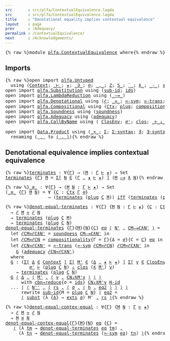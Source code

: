 ```yaml
---
src       : src/plfa/ContextualEquivalence.lagda
src       : src/plfa/ContextualEquivalence.lagda
title     : "Denotational equality implies contextual equivalence"
layout    : page
prev      : /Adequacy/
permalink : /ContextualEquivalence/
next      : /Acknowledgements/
---
```


<pre class="Agda">{% raw %}<a id="197" class="Keyword">module</a> <a id="204" href="{% endraw %}{{ site.baseurl }}{% link out/plfa/ContextualEquivalence.md %}{% raw %}" class="Module">plfa.ContextualEquivalence</a> <a id="231" class="Keyword">where</a>{% endraw %}</pre>

## Imports

<pre class="Agda">{% raw %}<a id="274" class="Keyword">open</a> <a id="279" class="Keyword">import</a> <a id="286" href="{% endraw %}{{ site.baseurl }}{% link out/plfa/Untyped.md %}{% raw %}" class="Module">plfa.Untyped</a>
  <a id="301" class="Keyword">using</a> <a id="307" class="Symbol">(</a><a id="308" href="{% endraw %}{{ site.baseurl }}{% link out/plfa/Untyped.md %}{% raw %}#2980" class="Datatype">Context</a><a id="315" class="Symbol">;</a> <a id="317" href="{% endraw %}{{ site.baseurl }}{% link out/plfa/Untyped.md %}{% raw %}#4150" class="Datatype Operator">_⊢_</a><a id="320" class="Symbol">;</a> <a id="322" href="{% endraw %}{{ site.baseurl }}{% link out/plfa/Untyped.md %}{% raw %}#2694" class="InductiveConstructor">★</a><a id="323" class="Symbol">;</a> <a id="325" href="{% endraw %}{{ site.baseurl }}{% link out/plfa/Untyped.md %}{% raw %}#3365" class="Datatype Operator">_∋_</a><a id="328" class="Symbol">;</a> <a id="330" href="{% endraw %}{{ site.baseurl }}{% link out/plfa/Untyped.md %}{% raw %}#3002" class="InductiveConstructor">∅</a><a id="331" class="Symbol">;</a> <a id="333" href="{% endraw %}{{ site.baseurl }}{% link out/plfa/Untyped.md %}{% raw %}#3018" class="InductiveConstructor Operator">_,_</a><a id="336" class="Symbol">;</a> <a id="338" href="{% endraw %}{{ site.baseurl }}{% link out/plfa/Untyped.md %}{% raw %}#3401" class="InductiveConstructor">Z</a><a id="339" class="Symbol">;</a> <a id="341" href="{% endraw %}{{ site.baseurl }}{% link out/plfa/Untyped.md %}{% raw %}#3446" class="InductiveConstructor Operator">S_</a><a id="343" class="Symbol">;</a> <a id="345" href="{% endraw %}{{ site.baseurl }}{% link out/plfa/Untyped.md %}{% raw %}#4186" class="InductiveConstructor Operator">`_</a><a id="347" class="Symbol">;</a> <a id="349" href="{% endraw %}{{ site.baseurl }}{% link out/plfa/Untyped.md %}{% raw %}#4238" class="InductiveConstructor Operator">ƛ_</a><a id="351" class="Symbol">;</a> <a id="353" href="{% endraw %}{{ site.baseurl }}{% link out/plfa/Untyped.md %}{% raw %}#4298" class="InductiveConstructor Operator">_·_</a><a id="356" class="Symbol">;</a> <a id="358" href="{% endraw %}{{ site.baseurl }}{% link out/plfa/Untyped.md %}{% raw %}#6931" class="Function">subst</a><a id="363" class="Symbol">;</a> <a id="365" href="{% endraw %}{{ site.baseurl }}{% link out/plfa/Untyped.md %}{% raw %}#6623" class="Function">exts</a><a id="369" class="Symbol">)</a>
<a id="371" class="Keyword">open</a> <a id="376" class="Keyword">import</a> <a id="383" href="{% endraw %}{{ site.baseurl }}{% link out/plfa/Substitution.md %}{% raw %}" class="Module">plfa.Substitution</a> <a id="401" class="Keyword">using</a> <a id="407" class="Symbol">(</a><a id="408" href="{% endraw %}{{ site.baseurl }}{% link out/plfa/Substitution.md %}{% raw %}#16736" class="Function">sub-id</a><a id="414" class="Symbol">;</a> <a id="416" href="{% endraw %}{{ site.baseurl }}{% link out/plfa/Substitution.md %}{% raw %}#2589" class="Function">ids</a><a id="419" class="Symbol">)</a>
<a id="421" class="Keyword">open</a> <a id="426" class="Keyword">import</a> <a id="433" href="{% endraw %}{{ site.baseurl }}{% link out/plfa/LambdaReduction.md %}{% raw %}" class="Module">plfa.LambdaReduction</a> <a id="454" class="Keyword">using</a> <a id="460" class="Symbol">(</a><a id="461" href="{% endraw %}{{ site.baseurl }}{% link out/plfa/LambdaReduction.md %}{% raw %}#894" class="Datatype Operator">_—↠_</a><a id="465" class="Symbol">)</a>
<a id="467" class="Keyword">open</a> <a id="472" class="Keyword">import</a> <a id="479" href="{% endraw %}{{ site.baseurl }}{% link out/plfa/Denotational.md %}{% raw %}" class="Module">plfa.Denotational</a> <a id="497" class="Keyword">using</a> <a id="503" class="Symbol">(</a><a id="504" href="{% endraw %}{{ site.baseurl }}{% link out/plfa/Denotational.md %}{% raw %}#18349" class="Function">ℰ</a><a id="505" class="Symbol">;</a> <a id="507" href="{% endraw %}{{ site.baseurl }}{% link out/plfa/Denotational.md %}{% raw %}#18547" class="Function Operator">_≃_</a><a id="510" class="Symbol">;</a> <a id="512" href="{% endraw %}{{ site.baseurl }}{% link out/plfa/Denotational.md %}{% raw %}#18835" class="Function">≃-sym</a><a id="517" class="Symbol">;</a> <a id="519" href="{% endraw %}{{ site.baseurl }}{% link out/plfa/Denotational.md %}{% raw %}#18968" class="Function">≃-trans</a><a id="526" class="Symbol">;</a> <a id="528" href="{% endraw %}{{ site.baseurl }}{% link out/plfa/Denotational.md %}{% raw %}#17838" class="Function Operator">_iff_</a><a id="533" class="Symbol">)</a>
<a id="535" class="Keyword">open</a> <a id="540" class="Keyword">import</a> <a id="547" href="{% endraw %}{{ site.baseurl }}{% link out/plfa/Compositional.md %}{% raw %}" class="Module">plfa.Compositional</a> <a id="566" class="Keyword">using</a> <a id="572" class="Symbol">(</a><a id="573" href="{% endraw %}{{ site.baseurl }}{% link out/plfa/Compositional.md %}{% raw %}#13076" class="Datatype">Ctx</a><a id="576" class="Symbol">;</a> <a id="578" href="{% endraw %}{{ site.baseurl }}{% link out/plfa/Compositional.md %}{% raw %}#14146" class="Function">plug</a><a id="582" class="Symbol">;</a> <a id="584" href="{% endraw %}{{ site.baseurl }}{% link out/plfa/Compositional.md %}{% raw %}#14557" class="Function">compositionality</a><a id="600" class="Symbol">)</a>
<a id="602" class="Keyword">open</a> <a id="607" class="Keyword">import</a> <a id="614" href="{% endraw %}{{ site.baseurl }}{% link out/plfa/Soundness.md %}{% raw %}" class="Module">plfa.Soundness</a> <a id="629" class="Keyword">using</a> <a id="635" class="Symbol">(</a><a id="636" href="{% endraw %}{{ site.baseurl }}{% link out/plfa/Soundness.md %}{% raw %}#24644" class="Function">soundness</a><a id="645" class="Symbol">)</a>
<a id="647" class="Keyword">open</a> <a id="652" class="Keyword">import</a> <a id="659" href="{% endraw %}{{ site.baseurl }}{% link out/plfa/Adequacy.md %}{% raw %}" class="Module">plfa.Adequacy</a> <a id="673" class="Keyword">using</a> <a id="679" class="Symbol">(</a><a id="680" href="{% endraw %}{{ site.baseurl }}{% link out/plfa/Adequacy.md %}{% raw %}#21291" class="Function">adequacy</a><a id="688" class="Symbol">)</a>
<a id="690" class="Keyword">open</a> <a id="695" class="Keyword">import</a> <a id="702" href="{% endraw %}{{ site.baseurl }}{% link out/plfa/CallByName.md %}{% raw %}" class="Module">plfa.CallByName</a> <a id="718" class="Keyword">using</a> <a id="724" class="Symbol">(</a> <a id="726" href="{% endraw %}{{ site.baseurl }}{% link out/plfa/CallByName.md %}{% raw %}#1581" class="Function">ClosEnv</a><a id="733" class="Symbol">;</a> <a id="735" href="{% endraw %}{{ site.baseurl }}{% link out/plfa/CallByName.md %}{% raw %}#1809" class="Function">∅&#39;</a><a id="737" class="Symbol">;</a> <a id="739" href="{% endraw %}{{ site.baseurl }}{% link out/plfa/CallByName.md %}{% raw %}#1630" class="InductiveConstructor">clos</a><a id="743" class="Symbol">;</a> <a id="745" href="{% endraw %}{{ site.baseurl }}{% link out/plfa/CallByName.md %}{% raw %}#2042" class="Datatype Operator">_⊢_⇓_</a><a id="750" class="Symbol">;</a> <a id="752" href="{% endraw %}{{ site.baseurl }}{% link out/plfa/CallByName.md %}{% raw %}#4096" class="Function">H-id</a><a id="756" class="Symbol">;</a> <a id="758" href="{% endraw %}{{ site.baseurl }}{% link out/plfa/CallByName.md %}{% raw %}#4823" class="Function">cbn→reduce</a><a id="768" class="Symbol">)</a>

<a id="771" class="Keyword">open</a> <a id="776" class="Keyword">import</a> <a id="783" href="https://agda.github.io/agda-stdlib/Data.Product.html" class="Module">Data.Product</a> <a id="796" class="Keyword">using</a> <a id="802" class="Symbol">(</a><a id="803" href="https://agda.github.io/agda-stdlib/Data.Product.html#1353" class="Function Operator">_×_</a><a id="806" class="Symbol">;</a> <a id="808" href="https://agda.github.io/agda-stdlib/Agda.Builtin.Sigma.html#69" class="Record">Σ</a><a id="809" class="Symbol">;</a> <a id="811" href="https://agda.github.io/agda-stdlib/Data.Product.html#764" class="Function">Σ-syntax</a><a id="819" class="Symbol">;</a> <a id="821" href="https://agda.github.io/agda-stdlib/Data.Product.html#881" class="Function">∃</a><a id="822" class="Symbol">;</a> <a id="824" href="https://agda.github.io/agda-stdlib/Data.Product.html#942" class="Function">∃-syntax</a><a id="832" class="Symbol">;</a> <a id="834" href="https://agda.github.io/agda-stdlib/Agda.Builtin.Sigma.html#155" class="Field">proj₁</a><a id="839" class="Symbol">;</a> <a id="841" href="https://agda.github.io/agda-stdlib/Agda.Builtin.Sigma.html#167" class="Field">proj₂</a><a id="846" class="Symbol">)</a>
  <a id="850" class="Keyword">renaming</a> <a id="859" class="Symbol">(</a><a id="860" href="https://agda.github.io/agda-stdlib/Agda.Builtin.Sigma.html#139" class="InductiveConstructor Operator">_,_</a> <a id="864" class="Symbol">to</a> <a id="867" href="https://agda.github.io/agda-stdlib/Agda.Builtin.Sigma.html#139" class="InductiveConstructor Operator">⟨_,_⟩</a><a id="872" class="Symbol">)</a>{% endraw %}</pre>


## Denotational equivalence implies contextual equivalence

<pre class="Agda">{% raw %}<a id="terminates"></a><a id="960" href="{% endraw %}{{ site.baseurl }}{% link out/plfa/ContextualEquivalence.md %}{% raw %}#960" class="Function">terminates</a> <a id="971" class="Symbol">:</a> <a id="973" class="Symbol">∀{</a><a id="975" href="{% endraw %}{{ site.baseurl }}{% link out/plfa/ContextualEquivalence.md %}{% raw %}#975" class="Bound">Γ</a><a id="976" class="Symbol">}</a> <a id="978" class="Symbol">→</a> <a id="980" class="Symbol">(</a><a id="981" href="{% endraw %}{{ site.baseurl }}{% link out/plfa/ContextualEquivalence.md %}{% raw %}#981" class="Bound">M</a> <a id="983" class="Symbol">:</a> <a id="985" href="{% endraw %}{{ site.baseurl }}{% link out/plfa/ContextualEquivalence.md %}{% raw %}#975" class="Bound">Γ</a> <a id="987" href="{% endraw %}{{ site.baseurl }}{% link out/plfa/Untyped.md %}{% raw %}#4150" class="Datatype Operator">⊢</a> <a id="989" href="{% endraw %}{{ site.baseurl }}{% link out/plfa/Untyped.md %}{% raw %}#2694" class="InductiveConstructor">★</a><a id="990" class="Symbol">)</a> <a id="992" class="Symbol">→</a> <a id="994" class="PrimitiveType">Set</a>
<a id="998" href="{% endraw %}{{ site.baseurl }}{% link out/plfa/ContextualEquivalence.md %}{% raw %}#960" class="Function">terminates</a> <a id="1009" class="Symbol">{</a><a id="1010" href="{% endraw %}{{ site.baseurl }}{% link out/plfa/ContextualEquivalence.md %}{% raw %}#1010" class="Bound">Γ</a><a id="1011" class="Symbol">}</a> <a id="1013" href="{% endraw %}{{ site.baseurl }}{% link out/plfa/ContextualEquivalence.md %}{% raw %}#1013" class="Bound">M</a> <a id="1015" class="Symbol">=</a> <a id="1017" href="https://agda.github.io/agda-stdlib/Data.Product.html#764" class="Function">Σ[</a> <a id="1020" href="{% endraw %}{{ site.baseurl }}{% link out/plfa/ContextualEquivalence.md %}{% raw %}#1020" class="Bound">N</a> <a id="1022" href="https://agda.github.io/agda-stdlib/Data.Product.html#764" class="Function">∈</a> <a id="1024" class="Symbol">(</a><a id="1025" href="{% endraw %}{{ site.baseurl }}{% link out/plfa/ContextualEquivalence.md %}{% raw %}#1010" class="Bound">Γ</a> <a id="1027" href="{% endraw %}{{ site.baseurl }}{% link out/plfa/Untyped.md %}{% raw %}#3018" class="InductiveConstructor Operator">,</a> <a id="1029" href="{% endraw %}{{ site.baseurl }}{% link out/plfa/Untyped.md %}{% raw %}#2694" class="InductiveConstructor">★</a> <a id="1031" href="{% endraw %}{{ site.baseurl }}{% link out/plfa/Untyped.md %}{% raw %}#4150" class="Datatype Operator">⊢</a> <a id="1033" href="{% endraw %}{{ site.baseurl }}{% link out/plfa/Untyped.md %}{% raw %}#2694" class="InductiveConstructor">★</a><a id="1034" class="Symbol">)</a> <a id="1036" href="https://agda.github.io/agda-stdlib/Data.Product.html#764" class="Function">]</a> <a id="1038" class="Symbol">(</a><a id="1039" href="{% endraw %}{{ site.baseurl }}{% link out/plfa/ContextualEquivalence.md %}{% raw %}#1013" class="Bound">M</a> <a id="1041" href="{% endraw %}{{ site.baseurl }}{% link out/plfa/LambdaReduction.md %}{% raw %}#894" class="Datatype Operator">—↠</a> <a id="1044" href="{% endraw %}{{ site.baseurl }}{% link out/plfa/Untyped.md %}{% raw %}#4238" class="InductiveConstructor Operator">ƛ</a> <a id="1046" href="{% endraw %}{{ site.baseurl }}{% link out/plfa/ContextualEquivalence.md %}{% raw %}#1020" class="Bound">N</a><a id="1047" class="Symbol">)</a>{% endraw %}</pre>

<pre class="Agda">{% raw %}<a id="_≅_"></a><a id="1074" href="{% endraw %}{{ site.baseurl }}{% link out/plfa/ContextualEquivalence.md %}{% raw %}#1074" class="Function Operator">_≅_</a> <a id="1078" class="Symbol">:</a> <a id="1080" class="Symbol">∀{</a><a id="1082" href="{% endraw %}{{ site.baseurl }}{% link out/plfa/ContextualEquivalence.md %}{% raw %}#1082" class="Bound">Γ</a><a id="1083" class="Symbol">}</a> <a id="1085" class="Symbol">→</a> <a id="1087" class="Symbol">(</a><a id="1088" href="{% endraw %}{{ site.baseurl }}{% link out/plfa/ContextualEquivalence.md %}{% raw %}#1088" class="Bound">M</a> <a id="1090" href="{% endraw %}{{ site.baseurl }}{% link out/plfa/ContextualEquivalence.md %}{% raw %}#1090" class="Bound">N</a> <a id="1092" class="Symbol">:</a> <a id="1094" href="{% endraw %}{{ site.baseurl }}{% link out/plfa/ContextualEquivalence.md %}{% raw %}#1082" class="Bound">Γ</a> <a id="1096" href="{% endraw %}{{ site.baseurl }}{% link out/plfa/Untyped.md %}{% raw %}#4150" class="Datatype Operator">⊢</a> <a id="1098" href="{% endraw %}{{ site.baseurl }}{% link out/plfa/Untyped.md %}{% raw %}#2694" class="InductiveConstructor">★</a><a id="1099" class="Symbol">)</a> <a id="1101" class="Symbol">→</a> <a id="1103" class="PrimitiveType">Set</a>
<a id="1107" class="Symbol">(</a><a id="1108" href="{% endraw %}{{ site.baseurl }}{% link out/plfa/ContextualEquivalence.md %}{% raw %}#1074" class="Function Operator">_≅_</a> <a id="1112" class="Symbol">{</a><a id="1113" href="{% endraw %}{{ site.baseurl }}{% link out/plfa/ContextualEquivalence.md %}{% raw %}#1113" class="Bound">Γ</a><a id="1114" class="Symbol">}</a> <a id="1116" href="{% endraw %}{{ site.baseurl }}{% link out/plfa/ContextualEquivalence.md %}{% raw %}#1116" class="Bound">M</a> <a id="1118" href="{% endraw %}{{ site.baseurl }}{% link out/plfa/ContextualEquivalence.md %}{% raw %}#1118" class="Bound">N</a><a id="1119" class="Symbol">)</a> <a id="1121" class="Symbol">=</a> <a id="1123" class="Symbol">∀</a> <a id="1125" class="Symbol">{</a><a id="1126" href="{% endraw %}{{ site.baseurl }}{% link out/plfa/ContextualEquivalence.md %}{% raw %}#1126" class="Bound">C</a> <a id="1128" class="Symbol">:</a> <a id="1130" href="{% endraw %}{{ site.baseurl }}{% link out/plfa/Compositional.md %}{% raw %}#13076" class="Datatype">Ctx</a> <a id="1134" href="{% endraw %}{{ site.baseurl }}{% link out/plfa/ContextualEquivalence.md %}{% raw %}#1113" class="Bound">Γ</a> <a id="1136" href="{% endraw %}{{ site.baseurl }}{% link out/plfa/Untyped.md %}{% raw %}#3002" class="InductiveConstructor">∅</a><a id="1137" class="Symbol">}</a>
                <a id="1155" class="Symbol">→</a> <a id="1157" class="Symbol">(</a><a id="1158" href="{% endraw %}{{ site.baseurl }}{% link out/plfa/ContextualEquivalence.md %}{% raw %}#960" class="Function">terminates</a> <a id="1169" class="Symbol">(</a><a id="1170" href="{% endraw %}{{ site.baseurl }}{% link out/plfa/Compositional.md %}{% raw %}#14146" class="Function">plug</a> <a id="1175" href="{% endraw %}{{ site.baseurl }}{% link out/plfa/ContextualEquivalence.md %}{% raw %}#1126" class="Bound">C</a> <a id="1177" href="{% endraw %}{{ site.baseurl }}{% link out/plfa/ContextualEquivalence.md %}{% raw %}#1116" class="Bound">M</a><a id="1178" class="Symbol">))</a> <a id="1181" href="{% endraw %}{{ site.baseurl }}{% link out/plfa/Denotational.md %}{% raw %}#17838" class="Function Operator">iff</a> <a id="1185" class="Symbol">(</a><a id="1186" href="{% endraw %}{{ site.baseurl }}{% link out/plfa/ContextualEquivalence.md %}{% raw %}#960" class="Function">terminates</a> <a id="1197" class="Symbol">(</a><a id="1198" href="{% endraw %}{{ site.baseurl }}{% link out/plfa/Compositional.md %}{% raw %}#14146" class="Function">plug</a> <a id="1203" href="{% endraw %}{{ site.baseurl }}{% link out/plfa/ContextualEquivalence.md %}{% raw %}#1126" class="Bound">C</a> <a id="1205" href="{% endraw %}{{ site.baseurl }}{% link out/plfa/ContextualEquivalence.md %}{% raw %}#1118" class="Bound">N</a><a id="1206" class="Symbol">))</a>{% endraw %}</pre>

<pre class="Agda">{% raw %}<a id="denot-equal-terminates"></a><a id="1234" href="{% endraw %}{{ site.baseurl }}{% link out/plfa/ContextualEquivalence.md %}{% raw %}#1234" class="Function">denot-equal-terminates</a> <a id="1257" class="Symbol">:</a> <a id="1259" class="Symbol">∀{</a><a id="1261" href="{% endraw %}{{ site.baseurl }}{% link out/plfa/ContextualEquivalence.md %}{% raw %}#1261" class="Bound">Γ</a><a id="1262" class="Symbol">}</a> <a id="1264" class="Symbol">{</a><a id="1265" href="{% endraw %}{{ site.baseurl }}{% link out/plfa/ContextualEquivalence.md %}{% raw %}#1265" class="Bound">M</a> <a id="1267" href="{% endraw %}{{ site.baseurl }}{% link out/plfa/ContextualEquivalence.md %}{% raw %}#1267" class="Bound">N</a> <a id="1269" class="Symbol">:</a> <a id="1271" href="{% endraw %}{{ site.baseurl }}{% link out/plfa/ContextualEquivalence.md %}{% raw %}#1261" class="Bound">Γ</a> <a id="1273" href="{% endraw %}{{ site.baseurl }}{% link out/plfa/Untyped.md %}{% raw %}#4150" class="Datatype Operator">⊢</a> <a id="1275" href="{% endraw %}{{ site.baseurl }}{% link out/plfa/Untyped.md %}{% raw %}#2694" class="InductiveConstructor">★</a><a id="1276" class="Symbol">}</a> <a id="1278" class="Symbol">{</a><a id="1279" href="{% endraw %}{{ site.baseurl }}{% link out/plfa/ContextualEquivalence.md %}{% raw %}#1279" class="Bound">C</a> <a id="1281" class="Symbol">:</a> <a id="1283" href="{% endraw %}{{ site.baseurl }}{% link out/plfa/Compositional.md %}{% raw %}#13076" class="Datatype">Ctx</a> <a id="1287" href="{% endraw %}{{ site.baseurl }}{% link out/plfa/ContextualEquivalence.md %}{% raw %}#1261" class="Bound">Γ</a> <a id="1289" href="{% endraw %}{{ site.baseurl }}{% link out/plfa/Untyped.md %}{% raw %}#3002" class="InductiveConstructor">∅</a><a id="1290" class="Symbol">}</a>
  <a id="1294" class="Symbol">→</a> <a id="1296" href="{% endraw %}{{ site.baseurl }}{% link out/plfa/Denotational.md %}{% raw %}#18349" class="Function">ℰ</a> <a id="1298" href="{% endraw %}{{ site.baseurl }}{% link out/plfa/ContextualEquivalence.md %}{% raw %}#1265" class="Bound">M</a> <a id="1300" href="{% endraw %}{{ site.baseurl }}{% link out/plfa/Denotational.md %}{% raw %}#18547" class="Function Operator">≃</a> <a id="1302" href="{% endraw %}{{ site.baseurl }}{% link out/plfa/Denotational.md %}{% raw %}#18349" class="Function">ℰ</a> <a id="1304" href="{% endraw %}{{ site.baseurl }}{% link out/plfa/ContextualEquivalence.md %}{% raw %}#1267" class="Bound">N</a>
  <a id="1308" class="Symbol">→</a> <a id="1310" href="{% endraw %}{{ site.baseurl }}{% link out/plfa/ContextualEquivalence.md %}{% raw %}#960" class="Function">terminates</a> <a id="1321" class="Symbol">(</a><a id="1322" href="{% endraw %}{{ site.baseurl }}{% link out/plfa/Compositional.md %}{% raw %}#14146" class="Function">plug</a> <a id="1327" href="{% endraw %}{{ site.baseurl }}{% link out/plfa/ContextualEquivalence.md %}{% raw %}#1279" class="Bound">C</a> <a id="1329" href="{% endraw %}{{ site.baseurl }}{% link out/plfa/ContextualEquivalence.md %}{% raw %}#1265" class="Bound">M</a><a id="1330" class="Symbol">)</a>
  <a id="1334" class="Symbol">→</a> <a id="1336" href="{% endraw %}{{ site.baseurl }}{% link out/plfa/ContextualEquivalence.md %}{% raw %}#960" class="Function">terminates</a> <a id="1347" class="Symbol">(</a><a id="1348" href="{% endraw %}{{ site.baseurl }}{% link out/plfa/Compositional.md %}{% raw %}#14146" class="Function">plug</a> <a id="1353" href="{% endraw %}{{ site.baseurl }}{% link out/plfa/ContextualEquivalence.md %}{% raw %}#1279" class="Bound">C</a> <a id="1355" href="{% endraw %}{{ site.baseurl }}{% link out/plfa/ContextualEquivalence.md %}{% raw %}#1267" class="Bound">N</a><a id="1356" class="Symbol">)</a>
<a id="1358" href="{% endraw %}{{ site.baseurl }}{% link out/plfa/ContextualEquivalence.md %}{% raw %}#1234" class="Function">denot-equal-terminates</a> <a id="1381" class="Symbol">{</a><a id="1382" href="{% endraw %}{{ site.baseurl }}{% link out/plfa/ContextualEquivalence.md %}{% raw %}#1382" class="Bound">Γ</a><a id="1383" class="Symbol">}{</a><a id="1385" href="{% endraw %}{{ site.baseurl }}{% link out/plfa/ContextualEquivalence.md %}{% raw %}#1385" class="Bound">M</a><a id="1386" class="Symbol">}{</a><a id="1388" href="{% endraw %}{{ site.baseurl }}{% link out/plfa/ContextualEquivalence.md %}{% raw %}#1388" class="Bound">N</a><a id="1389" class="Symbol">}{</a><a id="1391" href="{% endraw %}{{ site.baseurl }}{% link out/plfa/ContextualEquivalence.md %}{% raw %}#1391" class="Bound">C</a><a id="1392" class="Symbol">}</a> <a id="1394" href="{% endraw %}{{ site.baseurl }}{% link out/plfa/ContextualEquivalence.md %}{% raw %}#1394" class="Bound">eq</a> <a id="1397" href="https://agda.github.io/agda-stdlib/Agda.Builtin.Sigma.html#139" class="InductiveConstructor Operator">⟨</a> <a id="1399" href="{% endraw %}{{ site.baseurl }}{% link out/plfa/ContextualEquivalence.md %}{% raw %}#1399" class="Bound">N&#39;</a> <a id="1402" href="https://agda.github.io/agda-stdlib/Agda.Builtin.Sigma.html#139" class="InductiveConstructor Operator">,</a> <a id="1404" href="{% endraw %}{{ site.baseurl }}{% link out/plfa/ContextualEquivalence.md %}{% raw %}#1404" class="Bound">CM—↠CƛN&#39;</a> <a id="1413" href="https://agda.github.io/agda-stdlib/Agda.Builtin.Sigma.html#139" class="InductiveConstructor Operator">⟩</a> <a id="1415" class="Symbol">=</a>
  <a id="1419" class="Keyword">let</a> <a id="1423" href="{% endraw %}{{ site.baseurl }}{% link out/plfa/ContextualEquivalence.md %}{% raw %}#1423" class="Bound">ℰCM≃ℰCƛN&#39;</a> <a id="1433" class="Symbol">=</a> <a id="1435" href="{% endraw %}{{ site.baseurl }}{% link out/plfa/Soundness.md %}{% raw %}#24644" class="Function">soundness</a> <a id="1445" href="{% endraw %}{{ site.baseurl }}{% link out/plfa/ContextualEquivalence.md %}{% raw %}#1404" class="Bound">CM—↠CƛN&#39;</a> <a id="1454" class="Keyword">in</a>
  <a id="1459" class="Keyword">let</a> <a id="1463" href="{% endraw %}{{ site.baseurl }}{% link out/plfa/ContextualEquivalence.md %}{% raw %}#1463" class="Bound">ℰCM≃ℰCN</a> <a id="1471" class="Symbol">=</a> <a id="1473" href="{% endraw %}{{ site.baseurl }}{% link out/plfa/Compositional.md %}{% raw %}#14557" class="Function">compositionality</a><a id="1489" class="Symbol">{</a><a id="1490" class="Argument">Γ</a> <a id="1492" class="Symbol">=</a> <a id="1494" href="{% endraw %}{{ site.baseurl }}{% link out/plfa/ContextualEquivalence.md %}{% raw %}#1382" class="Bound">Γ</a><a id="1495" class="Symbol">}{</a><a id="1497" class="Argument">Δ</a> <a id="1499" class="Symbol">=</a> <a id="1501" href="{% endraw %}{{ site.baseurl }}{% link out/plfa/Untyped.md %}{% raw %}#3002" class="InductiveConstructor">∅</a><a id="1502" class="Symbol">}{</a><a id="1504" class="Argument">C</a> <a id="1506" class="Symbol">=</a> <a id="1508" href="{% endraw %}{{ site.baseurl }}{% link out/plfa/ContextualEquivalence.md %}{% raw %}#1391" class="Bound">C</a><a id="1509" class="Symbol">}</a> <a id="1511" href="{% endraw %}{{ site.baseurl }}{% link out/plfa/ContextualEquivalence.md %}{% raw %}#1394" class="Bound">eq</a> <a id="1514" class="Keyword">in</a>
  <a id="1519" class="Keyword">let</a> <a id="1523" href="{% endraw %}{{ site.baseurl }}{% link out/plfa/ContextualEquivalence.md %}{% raw %}#1523" class="Bound">ℰCN≃ℰCƛN&#39;</a> <a id="1533" class="Symbol">=</a> <a id="1535" href="{% endraw %}{{ site.baseurl }}{% link out/plfa/Denotational.md %}{% raw %}#18968" class="Function">≃-trans</a> <a id="1543" class="Symbol">(</a><a id="1544" href="{% endraw %}{{ site.baseurl }}{% link out/plfa/Denotational.md %}{% raw %}#18835" class="Function">≃-sym</a> <a id="1550" href="{% endraw %}{{ site.baseurl }}{% link out/plfa/ContextualEquivalence.md %}{% raw %}#1463" class="Bound">ℰCM≃ℰCN</a><a id="1557" class="Symbol">)</a> <a id="1559" href="{% endraw %}{{ site.baseurl }}{% link out/plfa/ContextualEquivalence.md %}{% raw %}#1423" class="Bound">ℰCM≃ℰCƛN&#39;</a> <a id="1569" class="Keyword">in</a>
    <a id="1576" href="{% endraw %}{{ site.baseurl }}{% link out/plfa/ContextualEquivalence.md %}{% raw %}#1609" class="Function">G</a> <a id="1578" class="Symbol">(</a><a id="1579" href="{% endraw %}{{ site.baseurl }}{% link out/plfa/Adequacy.md %}{% raw %}#21291" class="Function">adequacy</a> <a id="1588" href="{% endraw %}{{ site.baseurl }}{% link out/plfa/ContextualEquivalence.md %}{% raw %}#1523" class="Bound">ℰCN≃ℰCƛN&#39;</a><a id="1597" class="Symbol">)</a>
  <a id="1601" class="Keyword">where</a>
  <a id="1609" href="{% endraw %}{{ site.baseurl }}{% link out/plfa/ContextualEquivalence.md %}{% raw %}#1609" class="Function">G</a> <a id="1611" class="Symbol">:</a> <a id="1613" class="Symbol">(</a><a id="1614" href="https://agda.github.io/agda-stdlib/Data.Product.html#764" class="Function">Σ[</a> <a id="1617" href="{% endraw %}{{ site.baseurl }}{% link out/plfa/ContextualEquivalence.md %}{% raw %}#1617" class="Bound">Δ</a> <a id="1619" href="https://agda.github.io/agda-stdlib/Data.Product.html#764" class="Function">∈</a> <a id="1621" href="{% endraw %}{{ site.baseurl }}{% link out/plfa/Untyped.md %}{% raw %}#2980" class="Datatype">Context</a> <a id="1629" href="https://agda.github.io/agda-stdlib/Data.Product.html#764" class="Function">]</a> <a id="1631" href="https://agda.github.io/agda-stdlib/Data.Product.html#764" class="Function">Σ[</a> <a id="1634" href="{% endraw %}{{ site.baseurl }}{% link out/plfa/ContextualEquivalence.md %}{% raw %}#1634" class="Bound">M&#39;</a> <a id="1637" href="https://agda.github.io/agda-stdlib/Data.Product.html#764" class="Function">∈</a> <a id="1639" class="Symbol">(</a><a id="1640" href="{% endraw %}{{ site.baseurl }}{% link out/plfa/ContextualEquivalence.md %}{% raw %}#1617" class="Bound">Δ</a> <a id="1642" href="{% endraw %}{{ site.baseurl }}{% link out/plfa/Untyped.md %}{% raw %}#3018" class="InductiveConstructor Operator">,</a> <a id="1644" href="{% endraw %}{{ site.baseurl }}{% link out/plfa/Untyped.md %}{% raw %}#2694" class="InductiveConstructor">★</a> <a id="1646" href="{% endraw %}{{ site.baseurl }}{% link out/plfa/Untyped.md %}{% raw %}#4150" class="Datatype Operator">⊢</a> <a id="1648" href="{% endraw %}{{ site.baseurl }}{% link out/plfa/Untyped.md %}{% raw %}#2694" class="InductiveConstructor">★</a><a id="1649" class="Symbol">)</a> <a id="1651" href="https://agda.github.io/agda-stdlib/Data.Product.html#764" class="Function">]</a> <a id="1653" href="https://agda.github.io/agda-stdlib/Data.Product.html#764" class="Function">Σ[</a> <a id="1656" href="{% endraw %}{{ site.baseurl }}{% link out/plfa/ContextualEquivalence.md %}{% raw %}#1656" class="Bound">γ</a> <a id="1658" href="https://agda.github.io/agda-stdlib/Data.Product.html#764" class="Function">∈</a> <a id="1660" href="{% endraw %}{{ site.baseurl }}{% link out/plfa/CallByName.md %}{% raw %}#1581" class="Function">ClosEnv</a> <a id="1668" href="{% endraw %}{{ site.baseurl }}{% link out/plfa/ContextualEquivalence.md %}{% raw %}#1617" class="Bound">Δ</a> <a id="1670" href="https://agda.github.io/agda-stdlib/Data.Product.html#764" class="Function">]</a>
         <a id="1681" href="{% endraw %}{{ site.baseurl }}{% link out/plfa/CallByName.md %}{% raw %}#1809" class="Function">∅&#39;</a> <a id="1684" href="{% endraw %}{{ site.baseurl }}{% link out/plfa/CallByName.md %}{% raw %}#2042" class="Datatype Operator">⊢</a> <a id="1686" class="Symbol">(</a><a id="1687" href="{% endraw %}{{ site.baseurl }}{% link out/plfa/Compositional.md %}{% raw %}#14146" class="Function">plug</a> <a id="1692" href="{% endraw %}{{ site.baseurl }}{% link out/plfa/ContextualEquivalence.md %}{% raw %}#1391" class="Bound">C</a> <a id="1694" href="{% endraw %}{{ site.baseurl }}{% link out/plfa/ContextualEquivalence.md %}{% raw %}#1388" class="Bound">N</a><a id="1695" class="Symbol">)</a> <a id="1697" href="{% endraw %}{{ site.baseurl }}{% link out/plfa/CallByName.md %}{% raw %}#2042" class="Datatype Operator">⇓</a> <a id="1699" href="{% endraw %}{{ site.baseurl }}{% link out/plfa/CallByName.md %}{% raw %}#1630" class="InductiveConstructor">clos</a> <a id="1704" class="Symbol">(</a><a id="1705" href="{% endraw %}{{ site.baseurl }}{% link out/plfa/Untyped.md %}{% raw %}#4238" class="InductiveConstructor Operator">ƛ</a> <a id="1707" href="{% endraw %}{{ site.baseurl }}{% link out/plfa/ContextualEquivalence.md %}{% raw %}#1634" class="Bound">M&#39;</a><a id="1709" class="Symbol">)</a> <a id="1711" href="{% endraw %}{{ site.baseurl }}{% link out/plfa/ContextualEquivalence.md %}{% raw %}#1656" class="Bound">γ</a><a id="1712" class="Symbol">)</a>
    <a id="1718" class="Symbol">→</a> <a id="1720" href="{% endraw %}{{ site.baseurl }}{% link out/plfa/ContextualEquivalence.md %}{% raw %}#960" class="Function">terminates</a> <a id="1731" class="Symbol">(</a><a id="1732" href="{% endraw %}{{ site.baseurl }}{% link out/plfa/Compositional.md %}{% raw %}#14146" class="Function">plug</a> <a id="1737" href="{% endraw %}{{ site.baseurl }}{% link out/plfa/ContextualEquivalence.md %}{% raw %}#1391" class="Bound">C</a> <a id="1739" href="{% endraw %}{{ site.baseurl }}{% link out/plfa/ContextualEquivalence.md %}{% raw %}#1388" class="Bound">N</a><a id="1740" class="Symbol">)</a>
  <a id="1744" href="{% endraw %}{{ site.baseurl }}{% link out/plfa/ContextualEquivalence.md %}{% raw %}#1609" class="Function">G</a> <a id="1746" href="https://agda.github.io/agda-stdlib/Agda.Builtin.Sigma.html#139" class="InductiveConstructor Operator">⟨</a> <a id="1748" href="{% endraw %}{{ site.baseurl }}{% link out/plfa/ContextualEquivalence.md %}{% raw %}#1748" class="Bound">Δ</a> <a id="1750" href="https://agda.github.io/agda-stdlib/Agda.Builtin.Sigma.html#139" class="InductiveConstructor Operator">,</a> <a id="1752" href="https://agda.github.io/agda-stdlib/Agda.Builtin.Sigma.html#139" class="InductiveConstructor Operator">⟨</a> <a id="1754" href="{% endraw %}{{ site.baseurl }}{% link out/plfa/ContextualEquivalence.md %}{% raw %}#1754" class="Bound">M&#39;</a> <a id="1757" href="https://agda.github.io/agda-stdlib/Agda.Builtin.Sigma.html#139" class="InductiveConstructor Operator">,</a> <a id="1759" href="https://agda.github.io/agda-stdlib/Agda.Builtin.Sigma.html#139" class="InductiveConstructor Operator">⟨</a> <a id="1761" href="{% endraw %}{{ site.baseurl }}{% link out/plfa/ContextualEquivalence.md %}{% raw %}#1761" class="Bound">γ</a> <a id="1763" href="https://agda.github.io/agda-stdlib/Agda.Builtin.Sigma.html#139" class="InductiveConstructor Operator">,</a> <a id="1765" href="{% endraw %}{{ site.baseurl }}{% link out/plfa/ContextualEquivalence.md %}{% raw %}#1765" class="Bound">CN⇓ƛM&#39;γ</a> <a id="1773" href="https://agda.github.io/agda-stdlib/Agda.Builtin.Sigma.html#139" class="InductiveConstructor Operator">⟩</a> <a id="1775" href="https://agda.github.io/agda-stdlib/Agda.Builtin.Sigma.html#139" class="InductiveConstructor Operator">⟩</a> <a id="1777" href="https://agda.github.io/agda-stdlib/Agda.Builtin.Sigma.html#139" class="InductiveConstructor Operator">⟩</a>
      <a id="1785" class="Keyword">with</a> <a id="1790" href="{% endraw %}{{ site.baseurl }}{% link out/plfa/CallByName.md %}{% raw %}#4823" class="Function">cbn→reduce</a><a id="1800" class="Symbol">{</a><a id="1801" class="Argument">σ</a> <a id="1803" class="Symbol">=</a> <a id="1805" href="{% endraw %}{{ site.baseurl }}{% link out/plfa/Substitution.md %}{% raw %}#2589" class="Function">ids</a><a id="1808" class="Symbol">}</a> <a id="1810" href="{% endraw %}{{ site.baseurl }}{% link out/plfa/ContextualEquivalence.md %}{% raw %}#1765" class="Bound">CN⇓ƛM&#39;γ</a> <a id="1818" href="{% endraw %}{{ site.baseurl }}{% link out/plfa/CallByName.md %}{% raw %}#4096" class="Function">H-id</a>
  <a id="1825" class="Symbol">...</a> <a id="1829" class="Symbol">|</a> <a id="1831" href="https://agda.github.io/agda-stdlib/Agda.Builtin.Sigma.html#139" class="InductiveConstructor Operator">⟨</a> <a id="1833" href="{% endraw %}{{ site.baseurl }}{% link out/plfa/ContextualEquivalence.md %}{% raw %}#1833" class="Bound">N&#39;&#39;</a> <a id="1837" href="https://agda.github.io/agda-stdlib/Agda.Builtin.Sigma.html#139" class="InductiveConstructor Operator">,</a> <a id="1839" href="https://agda.github.io/agda-stdlib/Agda.Builtin.Sigma.html#139" class="InductiveConstructor Operator">⟨</a> <a id="1841" href="{% endraw %}{{ site.baseurl }}{% link out/plfa/ContextualEquivalence.md %}{% raw %}#1841" class="Bound">rs</a> <a id="1844" href="https://agda.github.io/agda-stdlib/Agda.Builtin.Sigma.html#139" class="InductiveConstructor Operator">,</a> <a id="1846" href="https://agda.github.io/agda-stdlib/Agda.Builtin.Sigma.html#139" class="InductiveConstructor Operator">⟨</a> <a id="1848" href="{% endraw %}{{ site.baseurl }}{% link out/plfa/ContextualEquivalence.md %}{% raw %}#1848" class="Bound">σ</a> <a id="1850" href="https://agda.github.io/agda-stdlib/Agda.Builtin.Sigma.html#139" class="InductiveConstructor Operator">,</a> <a id="1852" href="https://agda.github.io/agda-stdlib/Agda.Builtin.Sigma.html#139" class="InductiveConstructor Operator">⟨</a> <a id="1854" href="{% endraw %}{{ site.baseurl }}{% link out/plfa/ContextualEquivalence.md %}{% raw %}#1854" class="Bound">h</a> <a id="1856" href="https://agda.github.io/agda-stdlib/Agda.Builtin.Sigma.html#139" class="InductiveConstructor Operator">,</a> <a id="1858" href="{% endraw %}{{ site.baseurl }}{% link out/plfa/ContextualEquivalence.md %}{% raw %}#1858" class="Bound">eq2</a> <a id="1862" href="https://agda.github.io/agda-stdlib/Agda.Builtin.Sigma.html#139" class="InductiveConstructor Operator">⟩</a> <a id="1864" href="https://agda.github.io/agda-stdlib/Agda.Builtin.Sigma.html#139" class="InductiveConstructor Operator">⟩</a> <a id="1866" href="https://agda.github.io/agda-stdlib/Agda.Builtin.Sigma.html#139" class="InductiveConstructor Operator">⟩</a> <a id="1868" href="https://agda.github.io/agda-stdlib/Agda.Builtin.Sigma.html#139" class="InductiveConstructor Operator">⟩</a>
      <a id="1876" class="Keyword">rewrite</a> <a id="1884" href="{% endraw %}{{ site.baseurl }}{% link out/plfa/Substitution.md %}{% raw %}#16736" class="Function">sub-id</a><a id="1890" class="Symbol">{</a><a id="1891" class="Argument">M</a> <a id="1893" class="Symbol">=</a> <a id="1895" href="{% endraw %}{{ site.baseurl }}{% link out/plfa/Compositional.md %}{% raw %}#14146" class="Function">plug</a> <a id="1900" href="{% endraw %}{{ site.baseurl }}{% link out/plfa/ContextualEquivalence.md %}{% raw %}#1391" class="Bound">C</a> <a id="1902" href="{% endraw %}{{ site.baseurl }}{% link out/plfa/ContextualEquivalence.md %}{% raw %}#1388" class="Bound">N</a><a id="1903" class="Symbol">}</a> <a id="1905" class="Symbol">|</a> <a id="1907" href="{% endraw %}{{ site.baseurl }}{% link out/plfa/ContextualEquivalence.md %}{% raw %}#1858" class="Bound">eq2</a> <a id="1911" class="Symbol">=</a>
      <a id="1919" href="https://agda.github.io/agda-stdlib/Agda.Builtin.Sigma.html#139" class="InductiveConstructor Operator">⟨</a> <a id="1921" href="{% endraw %}{{ site.baseurl }}{% link out/plfa/Untyped.md %}{% raw %}#6931" class="Function">subst</a> <a id="1927" class="Symbol">(λ</a> <a id="1930" class="Symbol">{</a><a id="1931" href="{% endraw %}{{ site.baseurl }}{% link out/plfa/ContextualEquivalence.md %}{% raw %}#1931" class="Bound">A</a><a id="1932" class="Symbol">}</a> <a id="1934" class="Symbol">→</a> <a id="1936" href="{% endraw %}{{ site.baseurl }}{% link out/plfa/Untyped.md %}{% raw %}#6623" class="Function">exts</a> <a id="1941" href="{% endraw %}{{ site.baseurl }}{% link out/plfa/ContextualEquivalence.md %}{% raw %}#1848" class="Bound">σ</a><a id="1942" class="Symbol">)</a> <a id="1944" class="Bound">M&#39;</a> <a id="1947" href="https://agda.github.io/agda-stdlib/Agda.Builtin.Sigma.html#139" class="InductiveConstructor Operator">,</a> <a id="1949" href="{% endraw %}{{ site.baseurl }}{% link out/plfa/ContextualEquivalence.md %}{% raw %}#1841" class="Bound">rs</a> <a id="1952" href="https://agda.github.io/agda-stdlib/Agda.Builtin.Sigma.html#139" class="InductiveConstructor Operator">⟩</a>{% endraw %}</pre>

<pre class="Agda">{% raw %}<a id="denot-equal-contex-equal"></a><a id="1979" href="{% endraw %}{{ site.baseurl }}{% link out/plfa/ContextualEquivalence.md %}{% raw %}#1979" class="Function">denot-equal-contex-equal</a> <a id="2004" class="Symbol">:</a> <a id="2006" class="Symbol">∀{</a><a id="2008" href="{% endraw %}{{ site.baseurl }}{% link out/plfa/ContextualEquivalence.md %}{% raw %}#2008" class="Bound">Γ</a><a id="2009" class="Symbol">}</a> <a id="2011" class="Symbol">{</a><a id="2012" href="{% endraw %}{{ site.baseurl }}{% link out/plfa/ContextualEquivalence.md %}{% raw %}#2012" class="Bound">M</a> <a id="2014" href="{% endraw %}{{ site.baseurl }}{% link out/plfa/ContextualEquivalence.md %}{% raw %}#2014" class="Bound">N</a> <a id="2016" class="Symbol">:</a> <a id="2018" href="{% endraw %}{{ site.baseurl }}{% link out/plfa/ContextualEquivalence.md %}{% raw %}#2008" class="Bound">Γ</a> <a id="2020" href="{% endraw %}{{ site.baseurl }}{% link out/plfa/Untyped.md %}{% raw %}#4150" class="Datatype Operator">⊢</a> <a id="2022" href="{% endraw %}{{ site.baseurl }}{% link out/plfa/Untyped.md %}{% raw %}#2694" class="InductiveConstructor">★</a><a id="2023" class="Symbol">}</a>
  <a id="2027" class="Symbol">→</a> <a id="2029" href="{% endraw %}{{ site.baseurl }}{% link out/plfa/Denotational.md %}{% raw %}#18349" class="Function">ℰ</a> <a id="2031" href="{% endraw %}{{ site.baseurl }}{% link out/plfa/ContextualEquivalence.md %}{% raw %}#2012" class="Bound">M</a> <a id="2033" href="{% endraw %}{{ site.baseurl }}{% link out/plfa/Denotational.md %}{% raw %}#18547" class="Function Operator">≃</a> <a id="2035" href="{% endraw %}{{ site.baseurl }}{% link out/plfa/Denotational.md %}{% raw %}#18349" class="Function">ℰ</a> <a id="2037" href="{% endraw %}{{ site.baseurl }}{% link out/plfa/ContextualEquivalence.md %}{% raw %}#2014" class="Bound">N</a>
  <a id="2041" class="Symbol">→</a> <a id="2043" href="{% endraw %}{{ site.baseurl }}{% link out/plfa/ContextualEquivalence.md %}{% raw %}#2012" class="Bound">M</a> <a id="2045" href="{% endraw %}{{ site.baseurl }}{% link out/plfa/ContextualEquivalence.md %}{% raw %}#1074" class="Function Operator">≅</a> <a id="2047" href="{% endraw %}{{ site.baseurl }}{% link out/plfa/ContextualEquivalence.md %}{% raw %}#2014" class="Bound">N</a>
<a id="2049" href="{% endraw %}{{ site.baseurl }}{% link out/plfa/ContextualEquivalence.md %}{% raw %}#1979" class="Function">denot-equal-contex-equal</a><a id="2073" class="Symbol">{</a><a id="2074" href="{% endraw %}{{ site.baseurl }}{% link out/plfa/ContextualEquivalence.md %}{% raw %}#2074" class="Bound">Γ</a><a id="2075" class="Symbol">}{</a><a id="2077" href="{% endraw %}{{ site.baseurl }}{% link out/plfa/ContextualEquivalence.md %}{% raw %}#2077" class="Bound">M</a><a id="2078" class="Symbol">}{</a><a id="2080" href="{% endraw %}{{ site.baseurl }}{% link out/plfa/ContextualEquivalence.md %}{% raw %}#2080" class="Bound">N</a><a id="2081" class="Symbol">}</a> <a id="2083" href="{% endraw %}{{ site.baseurl }}{% link out/plfa/ContextualEquivalence.md %}{% raw %}#2083" class="Bound">eq</a> <a id="2086" class="Symbol">{</a><a id="2087" href="{% endraw %}{{ site.baseurl }}{% link out/plfa/ContextualEquivalence.md %}{% raw %}#2087" class="Bound">C</a><a id="2088" class="Symbol">}</a> <a id="2090" class="Symbol">=</a>
   <a id="2095" href="https://agda.github.io/agda-stdlib/Agda.Builtin.Sigma.html#139" class="InductiveConstructor Operator">⟨</a> <a id="2097" class="Symbol">(λ</a> <a id="2100" href="{% endraw %}{{ site.baseurl }}{% link out/plfa/ContextualEquivalence.md %}{% raw %}#2100" class="Bound">tm</a> <a id="2103" class="Symbol">→</a> <a id="2105" href="{% endraw %}{{ site.baseurl }}{% link out/plfa/ContextualEquivalence.md %}{% raw %}#1234" class="Function">denot-equal-terminates</a> <a id="2128" href="{% endraw %}{{ site.baseurl }}{% link out/plfa/ContextualEquivalence.md %}{% raw %}#2083" class="Bound">eq</a> <a id="2131" href="{% endraw %}{{ site.baseurl }}{% link out/plfa/ContextualEquivalence.md %}{% raw %}#2100" class="Bound">tm</a><a id="2133" class="Symbol">)</a> <a id="2135" href="https://agda.github.io/agda-stdlib/Agda.Builtin.Sigma.html#139" class="InductiveConstructor Operator">,</a>
     <a id="2142" class="Symbol">(λ</a> <a id="2145" href="{% endraw %}{{ site.baseurl }}{% link out/plfa/ContextualEquivalence.md %}{% raw %}#2145" class="Bound">tn</a> <a id="2148" class="Symbol">→</a> <a id="2150" href="{% endraw %}{{ site.baseurl }}{% link out/plfa/ContextualEquivalence.md %}{% raw %}#1234" class="Function">denot-equal-terminates</a> <a id="2173" class="Symbol">(</a><a id="2174" href="{% endraw %}{{ site.baseurl }}{% link out/plfa/Denotational.md %}{% raw %}#18835" class="Function">≃-sym</a> <a id="2180" href="{% endraw %}{{ site.baseurl }}{% link out/plfa/ContextualEquivalence.md %}{% raw %}#2083" class="Bound">eq</a><a id="2182" class="Symbol">)</a> <a id="2184" href="{% endraw %}{{ site.baseurl }}{% link out/plfa/ContextualEquivalence.md %}{% raw %}#2145" class="Bound">tn</a><a id="2186" class="Symbol">)</a> <a id="2188" href="https://agda.github.io/agda-stdlib/Agda.Builtin.Sigma.html#139" class="InductiveConstructor Operator">⟩</a>{% endraw %}</pre>
